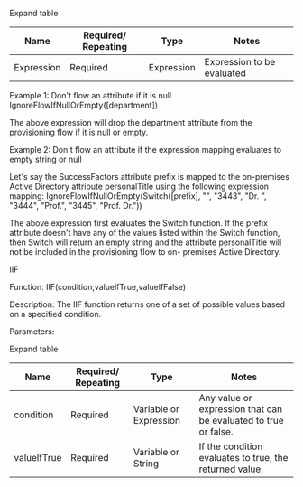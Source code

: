 <!-- PageHeader="Parameters:" -->

Expand table

| Name | Required/ Repeating | Type | Notes |
| - | - | - | - |
| Expression | Required | Expression | Expression to be evaluated |

Example 1: Don't flow an attribute if it is null IgnoreFlowIfNullOrEmpty([department])

The above expression will drop the department attribute from the provisioning flow if it is null or empty.

Example 2: Don't flow an attribute if the expression mapping evaluates to empty string or null

Let's say the SuccessFactors attribute prefix is mapped to the on-premises Active Directory attribute personalTitle using the following expression mapping: IgnoreFlowIfNullOrEmpty(Switch([prefix], "", "3443", "Dr. ", "3444", "Prof.", "3445", "Prof. Dr."))

The above expression first evaluates the Switch function. If the prefix attribute doesn't have any of the values listed within the Switch function, then Switch will return an empty string and the attribute personalTitle will not be included in the provisioning flow to on- premises Active Directory.

IIF

Function: IIF(condition,valuelfTrue,valuelfFalse)

Description: The IIF function returns one of a set of possible values based on a specified condition.

Parameters:

Expand table

| Name | Required/ Repeating | Type | Notes |
| - | - | - | - |
| condition | Required | Variable or Expression | Any value or expression that can be evaluated to true or false. |
| valuelfTrue | Required | Variable or String | If the condition evaluates to true, the returned value. |
